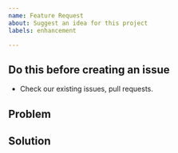 ```yaml
---
name: Feature Request
about: Suggest an idea for this project
labels: enhancement

---
```


## Do this before creating an issue
<!-- Delete this section before the submit -->

- Check our existing issues, pull requests.

## Problem
<!-- Describe a clear and concise description of what the problem is. -->

## Solution
<!-- Describe a clear and concise description of what you want to happen. -->